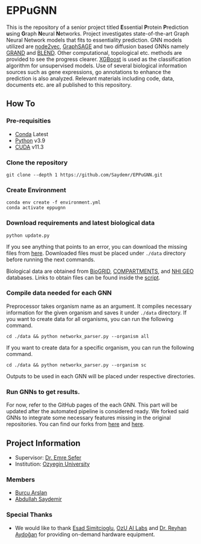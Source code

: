 # EPPuGNN

This is the repository of a senior project titled **E**ssential **P**rotein **P**rediction **u**sing **G**raph **N**eural **N**etworks. Project investigates state-of-the-art Graph Neural Network models that fits to essentiality prediction. GNN models utilized are [node2vec](https://github.com/aditya-grover/node2vec), [GraphSAGE](https://github.com/williamleif/GraphSAGE) and two diffusion based GNNs namely [GRAND](https://github.com/twitter-research/graph-neural-pde) and [BLEND](https://github.com/twitter-research/graph-neural-pde). Other computational, topological etc. methods are provided to see the progress clearer. [XGBoost](https://github.com/dmlc/xgboost) is used as the classification algorithm for unsupervised models. Use of several biological information sources such as gene expressions, go annotations to enhance the prediction is also analyzed. Relevant materials including code, data, documents etc. are all published to this repository.

## How To

### Pre-requisities
- [Conda](https://www.anaconda.com/products/distribution) Latest
- [Python](https://www.python.org/downloads/) v3.9
- [CUDA](https://developer.nvidia.com/cuda-11.3.0-download-archive) v11.3


### Clone the repository
```
git clone --depth 1 https://github.com/Saydemr/EPPuGNN.git
```

### Create Environment
```
conda env create -f environment.yml
conda activate eppugnn
```

### Download requirements and latest biological data
```
python update.py
```
If you see anything that points to an error, you can download the missing files from [here](https://drive.google.com/drive/folders/1iCOUWxvvAYtPaAUbcvRW-95dP2I64tOd). Downloaded files must be placed under `./data` directory before running the next commands.

Biological data are obtained from [BioGRID](https://downloads.thebiogrid.org/BioGRID), [COMPARTMENTS](https://compartments.jensenlab.org/Downloads), and [NHI GEO](https://www.ncbi.nlm.nih.gov/geo/) databases. Links to obtain files can be found inside the [script](update.py).

### Compile data needed for each GNN

Preprocessor takes organism name as an argument. It compiles necessary information for the given organism and saves it under `./data` directory. If you want to create data for all organisms, you can run the following command.
```
cd ./data && python networkx_parser.py --organism all
```

If you want to create data for a specific organism, you can run the following command.
```
cd ./data && python networkx_parser.py --organism sc
```

Outputs to be used in each GNN will be placed under respective directories.

### Run GNNs to get results.
For now, refer to the GitHub pages of the each GNN. This part will be updated after the automated pipeline is considered ready.
We forked said GNNs to integrate some necessary features missing in the original repositories.
You can find our forks from [here](https://github.com/Saydemr/GraphSAGE) and [here](https://github.com/Saydemr/pde).


## Project Information
- Supervisor: [Dr. Emre Sefer](http://www.emresefer.com)
- Institution: [Ozyegin University](https://www.ozyegin.edu.tr/en)

### Members
- [Burcu Arslan](https://github.com/burcula)
- [Abdullah Saydemir](https://github.com/Saydemr)

### Special Thanks
- We would like to thank [Esad Simitcioglu](https://github.com/EsadSimitcioglu), [OzU AI Labs](https://ailabs.ozyegin.edu.tr/) and [Dr. Reyhan Aydoğan](https://www.ozyegin.edu.tr/en/faculty/reyhanaydogan) for providing on-demand hardware equipment.
